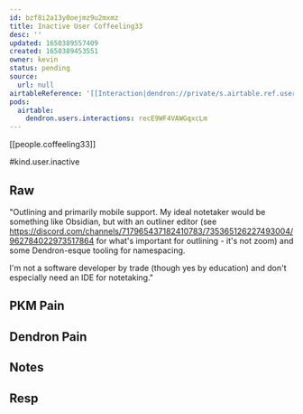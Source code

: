 ```yaml
---
id: bzf8i2a13y0oejmz9u2mxmz
title: Inactive User Coffeeling33
desc: ''
updated: 1650389557409
created: 1650389453551
owner: kevin
status: pending
source:
  url: null
airtableReference: '[[Interaction|dendron://private/s.airtable.ref.users.interaction]]'
pods:
  airtable:
    dendron.users.interactions: recE9WF4VAWGqxcLm
---
```



[[people.coffeeling33]]

#kind.user.inactive

## Raw
"Outlining and primarily mobile support. My ideal notetaker would be something like Obsidian, but with an outliner editor (see https://discord.com/channels/717965437182410783/735365126227493004/962784022973517864 for what's important for outlining - it's not zoom) and some Dendron-esque tooling for namespacing.

I'm not a software developer by trade (though yes by education) and don't especially need an IDE for notetaking."


## PKM Pain

## Dendron Pain

## Notes

## Resp

